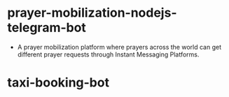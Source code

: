 # prayer-mobilization-nodejs-telegram-bot
- A prayer mobilization platform where prayers across the world can get different prayer requests through Instant Messaging Platforms.
# taxi-booking-bot
